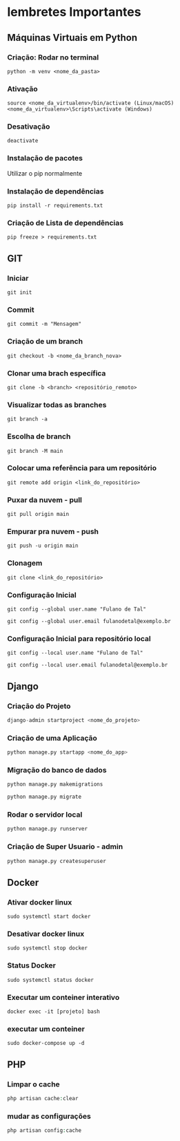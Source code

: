 # lembretes Importantes

## Máquinas Virtuais em Python
### Criação: Rodar no terminal
~~~shell
python -m venv <nome_da_pasta>
~~~

### Ativação
~~~shell
source <nome_da_virtualenv>/bin/activate (Linux/macOS)
<nome_da_virtualenv>\Scripts\activate (Windows)
~~~

### Desativação
~~~shell
deactivate
~~~

### Instalação de pacotes
Utilizar o pip normalmente

### Instalação de dependências
~~~shell
pip install -r requirements.txt
~~~

### Criação de Lista de dependências
~~~shell
pip freeze > requirements.txt
~~~


## GIT
### Iniciar
~~~Shell
git init
~~~

### Commit
~~~Shell
git commit -m "Mensagem"
~~~

### Criação de um branch
~~~Shell
git checkout -b <nome_da_branch_nova>
~~~

### Clonar uma brach específica
~~~shell
git clone -b <branch> <repositório_remoto>
~~~

### Visualizar todas as branches
~~~shell
git branch -a
~~~

### Escolha de branch
~~~Shell
git branch -M main
~~~

### Colocar uma referência para um repositório
~~~Shell
git remote add origin <link_do_repositório> 
~~~

### Puxar da nuvem - pull
~~~Shell
git pull origin main
~~~

### Empurar pra nuvem - push
~~~Shell
git push -u origin main
~~~

### Clonagem
~~~Shell
git clone <link_do_repositório>
~~~

### Configuração Inicial
~~~Shell
git config --global user.name "Fulano de Tal"
~~~

~~~Shell
git config --global user.email fulanodetal@exemplo.br
~~~

### Configuração Inicial para repositório local
~~~Shell
git config --local user.name "Fulano de Tal"
~~~

~~~Shell
git config --local user.email fulanodetal@exemplo.br
~~~

## Django
### Criação do Projeto
~~~Python
django-admin startproject <nome_do_projeto>
~~~

### Criação de uma Aplicação
~~~Python
python manage.py startapp <nome_do_app>
~~~

### Migração do banco de dados
~~~Python
python manage.py makemigrations
~~~

~~~Python
python manage.py migrate
~~~

### Rodar o servidor local
~~~Python
python manage.py runserver
~~~

### Criação de Super Usuario - admin
~~~Python
python manage.py createsuperuser
~~~

## Docker
### Ativar docker linux
~~~shell
sudo systemctl start docker
~~~

### Desativar docker linux
~~~shell
sudo systemctl stop docker
~~~

### Status Docker
~~~shell
sudo systemctl status docker
~~~

### Executar um conteiner interativo
~~~shell
docker exec -it [projeto] bash
~~~

### executar um conteiner
~~~shell
sudo docker-compose up -d
~~~

## PHP
### Limpar  o cache
~~~php
php artisan cache:clear
~~~

### mudar as configurações
~~~php
php artisan config:cache
~~~

